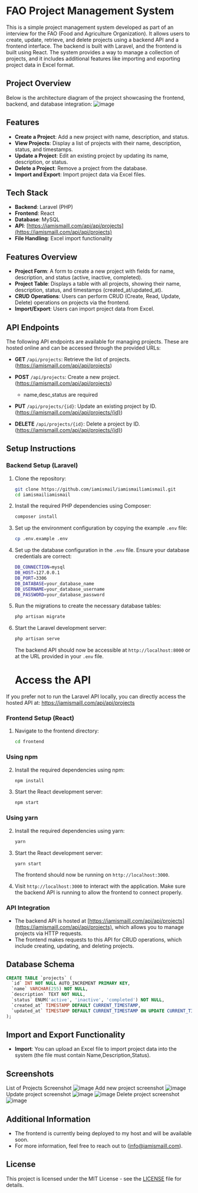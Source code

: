 # FAO Project Management System

This is a simple project management system developed as part of an interview for the FAO (Food and Agriculture Organization). It allows users to create, update, retrieve, and delete projects using a backend API and a frontend interface. The backend is built with Laravel, and the frontend is built using React. The system provides a way to manage a collection of projects, and it includes additional features like importing and exporting project data in Excel format.

## Project Overview

Below is the architecture diagram of the project showcasing the frontend, backend, and database integration:
![image](https://github.com/user-attachments/assets/085ddbf5-4a7f-43d1-abfe-988cba9323fb)

## Features

- **Create a Project**: Add a new project with name, description, and status.
- **View Projects**: Display a list of projects with their name, description, status, and timestamps.
- **Update a Project**: Edit an existing project by updating its name, description, or status.
- **Delete a Project**: Remove a project from the database.
- **Import and Export**: Import project data via Excel files.

## Tech Stack

- **Backend**: Laravel (PHP)
- **Frontend**: React
- **Database**: MySQL
- **API**: [https://iamismaill.com/api/api/projects](https://iamismaill.com/api/api/projects)
- **File Handling**: Excel import functionality

## Features Overview

- **Project Form**: A form to create a new project with fields for name, description, and status (active, inactive, completed).
- **Project Table**: Displays a table with all projects, showing their name, description, status, and timestamps (created_at/updated_at).
- **CRUD Operations**: Users can perform CRUD (Create, Read, Update, Delete) operations on projects via the frontend.
- **Import/Export**: Users can import project data from Excel.

## API Endpoints
The following API endpoints are available for managing projects. These are hosted online and can be accessed through the provided URLs:
- **GET** `/api/projects`: Retrieve the list of projects.(https://iamismaill.com/api/api/projects)

- **POST** `/api/projects`: Create a new project.(https://iamismaill.com/api/api/projects)
   - name,desc,status are required 

- **PUT** `/api/projects/{id}`: Update an existing project by ID. (https://iamismaill.com/api/api/projects/{id})

- **DELETE** `/api/projects/{id}`: Delete a project by ID. (https://iamismaill.com/api/api/projects/{id})

## Setup Instructions

### Backend Setup (Laravel)

1. Clone the repository:
   ```bash
   git clone https://github.com/iamismail/iamismailiamismail.git
   cd iamismailiamismail
   ```

2. Install the required PHP dependencies using Composer:
   ```bash
   composer install
   ```

3. Set up the environment configuration by copying the example `.env` file:
   ```bash
   cp .env.example .env
   ```

4. Set up the database configuration in the `.env` file. Ensure your database credentials are correct:
   ```bash
   DB_CONNECTION=mysql
   DB_HOST=127.0.0.1
   DB_PORT=3306
   DB_DATABASE=your_database_name
   DB_USERNAME=your_database_username
   DB_PASSWORD=your_database_password
   ```

5. Run the migrations to create the necessary database tables:
   ```bash
   php artisan migrate
   ```


9. Start the Laravel development server:
   ```bash
   php artisan serve
   ```

   The backend API should now be accessible at `http://localhost:8000` or at the URL provided in your `.env` file.
   # Access the API
If you prefer not to run the Laravel API locally, you can directly access the hosted API at: https://iamismaill.com/api/api/projects
### Frontend Setup (React)

1. Navigate to the frontend directory:
   ```bash
   cd frontend
   ```
### Using npm
2. Install the required dependencies using npm:
   ```bash
   npm install
   ```

3. Start the React development server:
   ```bash
   npm start
   ```

### Using yarn
2. Install the required dependencies using yarn:
   ```bash
   yarn
   ```
3. Start the React development server:
   ```bash
   yarn start
   ```
   The frontend should now be running on `http://localhost:3000`.

5. Visit `http://localhost:3000` to interact with the application. Make sure the backend API is running to allow the frontend to connect properly.

### API Integration

- The backend API is hosted at [https://iamismaill.com/api/api/projects](https://iamismaill.com/api/api/projects), which allows you to manage projects via HTTP requests.
- The frontend makes requests to this API for CRUD operations, which include creating, updating, and deleting projects.

## Database Schema

```sql
CREATE TABLE `projects` (
  `id` INT NOT NULL AUTO_INCREMENT PRIMARY KEY,
  `name` VARCHAR(255) NOT NULL,
  `description` TEXT NOT NULL,
  `status` ENUM('active', 'inactive', 'completed') NOT NULL,
  `created_at` TIMESTAMP DEFAULT CURRENT_TIMESTAMP,
  `updated_at` TIMESTAMP DEFAULT CURRENT_TIMESTAMP ON UPDATE CURRENT_TIMESTAMP
);
```

## Import and Export Functionality

- **Import**: You can upload an Excel file to import project data into the system (the file must contain Name,Description,Status).

## Screenshots
   List of Projects Screenshot
  ![image](https://github.com/user-attachments/assets/0f4b3952-d708-4cb1-a058-535abac6d26b)
  Add new project screenshot
  ![image](https://github.com/user-attachments/assets/d66f257d-7bcb-4455-895a-f327ce9135da)
  Update project screenshot
  ![image](https://github.com/user-attachments/assets/53ac7944-0cfe-481e-bbb3-8a2df76a40fa)
  ![image](https://github.com/user-attachments/assets/8ddaef5d-136a-4627-a5c0-b2cb8cc7a1d3)
  Delete project screenshot
![image](https://github.com/user-attachments/assets/d39dd90b-c239-46be-b2e3-e23b02ce6fb6)


## Additional Information

- The frontend is currently being deployed to my host and will be available soon.
- For more information, feel free to reach out to (info@iamismaill.com).
## License

This project is licensed under the MIT License - see the [LICENSE](LICENSE) file for details.
